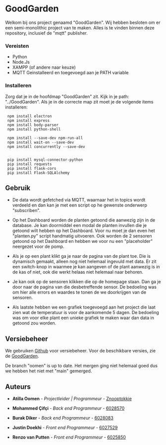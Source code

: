 # GoodGarden

Welkom bij ons project genaamd "GoodGarden". Wij hebben besloten om er een semi-monolithic project van te maken. Alles is te vinden binnen deze repository, inclusief de "mqtt" publisher.

### Vereisten

 * Python
 * Node.Js
 * XAMPP (of andere naar keuze)
 * MQTT Geinstalleerd en toegevoegd aan je PATH variable

### Installeren

Zorg dat je in de hoofdmap "GoodGarden" zit. Kijk in je path: "../GoodGarden". Als je in de correcte map zit moet je de volgende items installeren:

     npm install electron
     npm install express
     npm install body-parser
     npm install python-shell

     npm install --save-dev npm-run-all
     npm install wait-on --save-dev
     npm install concurrently --save-dev
     
     
     pip install mysql-connector-python
     pip install requests
     pip install flask-cors
     pip install Flask-SQLAlchemy

## Gebruik

- De data wordt gefetched via MQTT, waarnaar het in topics wordt verdeeld en dan kan je met een script op he gewenste onderwerp "subscriben". 

- Op het Dashboard worden de planten getoond die aanwezig zijn in de database. Je kan doormiddel een modal de planten invullen die je getoond wilt hebben op het Dashboard. Voor nu moet je dan even het "planten.py" script handmatig uitvoeren. Ook worden de 2 sensoren getoond op het Dashboard en hebben we voor nu een "placeholder" neergezet voor de pomp.

- Als je op een plant klikt ga je naar de pagina van de plant toe. Die is dynamisch gemaakt, alleen nog niet helemaal ingevuld met data. Er zit een switch-knop in waarmee je kan aangeven of de plant aanwezig is in de kas of niet, ook die werkt helaas niet helemaal naar behoren.

- Je kan ook op de sensoren klikken die op de homepage staan. Dan ga je door naar de pagina van die desbetreffende sensor. De bedoeling was om hier alle errors en waardes te tonen de we doorkrijgen van de sensoren.

- Als laatste hebben we een grafiek toegevoegd aan het project die laat zien wat de temperatuur is voor de aankomende 5 dagen. De bedoeling was om voor elke plant een unieke grafiek te maken waar dan data in getoond zou worden.

## Versiebeheer

We gebruiken [Github](https://github.com) voor versiebeheer. Voor de beschikbare versies, zie de [GoodGarden](https://github.com/6028570/GoodGarden).

De branch "oomen" is up to date. Het mergen ging niet helemaal goed dus we hebben het niet met  "main" gemerged.

## Auteurs

* **Atilla Oomen** - *Projectleider | Programmeur* - [Znooptokkie](https://github.com/Znooptokkie)

* **Mohammed Çifçi** - *Back end Programmeur* - [6028570](https://github.com/6028570)

* **Burak Diker** - *Back end Programmeur* - [6028083](https://github.com/6028083)

* **Justin Doekhi** - *Front end Programmeur* - [6027529](https://github.com/6027529)

* **Renzo van Putten** - *Front end Programmeur* - [6025850](https://github.com/6025850)